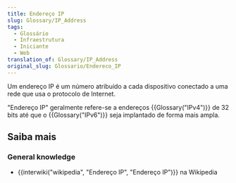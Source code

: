 ```yaml
---
title: Endereço IP
slug: Glossary/IP_Address
tags:
  - Glossário
  - Infraestrutura
  - Iniciante
  - Web
translation_of: Glossary/IP_Address
original_slug: Glossario/Endereco_IP
---
```

Um endereço IP é um número atribuído a cada dispositivo conectado a uma rede que usa o protocolo de Internet.

"Endereço IP" geralmente refere-se a endereços {{Glossary("IPv4")}} de 32 bits até que o {{Glossary("IPv6")}} seja implantado de forma mais ampla.

## Saiba mais

### General knowledge

- {{interwiki("wikipedia", "Endereço IP", "Endereço IP")}} na Wikipedia

